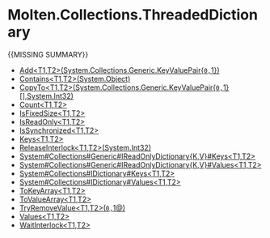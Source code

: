 ﻿  
# Molten.Collections.ThreadedDictionary
{{MISSING SUMMARY}}
  
*  [Add&lt;T1,T2&gt;(System.Collections.Generic.KeyValuePair{`0,`1})](docs/Molten.Utility/Molten/Collections/ThreadedDictionary/Add.md)  
*  [Contains&lt;T1,T2&gt;(System.Object)](docs/Molten.Utility/Molten/Collections/ThreadedDictionary/Contains.md)  
*  [CopyTo&lt;T1,T2&gt;(System.Collections.Generic.KeyValuePair{`0,`1}[],System.Int32)](docs/Molten.Utility/Molten/Collections/ThreadedDictionary/CopyTo.md)  
*  [Count&lt;T1,T2&gt;](docs/Molten.Utility/Molten/Collections/ThreadedDictionary/Count.md)  
*  [IsFixedSize&lt;T1,T2&gt;](docs/Molten.Utility/Molten/Collections/ThreadedDictionary/IsFixedSize.md)  
*  [IsReadOnly&lt;T1,T2&gt;](docs/Molten.Utility/Molten/Collections/ThreadedDictionary/IsReadOnly.md)  
*  [IsSynchronized&lt;T1,T2&gt;](docs/Molten.Utility/Molten/Collections/ThreadedDictionary/IsSynchronized.md)  
*  [Keys&lt;T1,T2&gt;](docs/Molten.Utility/Molten/Collections/ThreadedDictionary/Keys.md)  
*  [ReleaseInterlock&lt;T1,T2&gt;(System.Int32)](docs/Molten.Utility/Molten/Collections/ThreadedDictionary/ReleaseInterlock.md)  
*  [System#Collections#Generic#IReadOnlyDictionary{K,V}#Keys&lt;T1,T2&gt;](docs/Molten.Utility/Molten/Collections/ThreadedDictionary/System#Collections#Generic#IReadOnlyDictionary{K,V}#Keys.md)  
*  [System#Collections#Generic#IReadOnlyDictionary{K,V}#Values&lt;T1,T2&gt;](docs/Molten.Utility/Molten/Collections/ThreadedDictionary/System#Collections#Generic#IReadOnlyDictionary{K,V}#Values.md)  
*  [System#Collections#IDictionary#Keys&lt;T1,T2&gt;](docs/Molten.Utility/Molten/Collections/ThreadedDictionary/System#Collections#IDictionary#Keys.md)  
*  [System#Collections#IDictionary#Values&lt;T1,T2&gt;](docs/Molten.Utility/Molten/Collections/ThreadedDictionary/System#Collections#IDictionary#Values.md)  
*  [ToKeyArray&lt;T1,T2&gt;](docs/Molten.Utility/Molten/Collections/ThreadedDictionary/ToKeyArray.md)  
*  [ToValueArray&lt;T1,T2&gt;](docs/Molten.Utility/Molten/Collections/ThreadedDictionary/ToValueArray.md)  
*  [TryRemoveValue&lt;T1,T2&gt;(`0,`1@)](docs/Molten.Utility/Molten/Collections/ThreadedDictionary/TryRemoveValue.md)  
*  [Values&lt;T1,T2&gt;](docs/Molten.Utility/Molten/Collections/ThreadedDictionary/Values.md)  
*  [WaitInterlock&lt;T1,T2&gt;](docs/Molten.Utility/Molten/Collections/ThreadedDictionary/WaitInterlock.md)